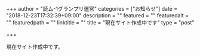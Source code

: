 +++
author = "読ム-1グランプリ運営"
categories = ["お知らせ"]
date = "2018-12-23T17:32:39+09:00"
description = ""
featured = ""
featuredalt = ""
featuredpath = ""
linktitle = ""
title = "現在サイト作成中です"
type = "post"

+++

現在サイト作成中です。
